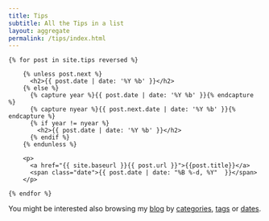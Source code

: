 ```yaml
---
title: Tips
subtitle: All the Tips in a list
layout: aggregate
permalink: /tips/index.html
---
```


<section>
  <article class="list">

          
    {% for post in site.tips reversed %}
        
        {% unless post.next %}
          <h2>{{ post.date | date: '%Y %b' }}</h2>
        {% else %}
          {% capture year %}{{ post.date | date: '%Y %b' }}{% endcapture %}
          {% capture nyear %}{{ post.next.date | date: '%Y %b' }}{% endcapture %}
          {% if year != nyear %}
            <h2>{{ post.date | date: '%Y %b' }}</h2>
          {% endif %}
        {% endunless %}

        <p>
          <a href="{{ site.baseurl }}{{ post.url }}">{{post.title}}</a>
          <span class="date">{{ post.date | date: "%B %-d, %Y"  }}</span>
        </p>

    {% endfor %}
  </article>

  <article>
    <p>You might be interested also browsing my <a href="/blog">blog</a> by <a href="/blog/categories">categories</a>, <a href="/blog/tags">tags</a> or <a href="/blog/archive">dates</a>.</p>
  </article>
</section>

